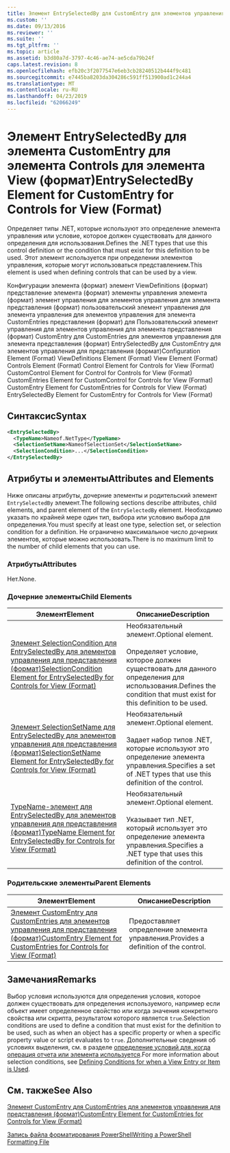 ```yaml
---
title: Элемент EntrySelectedBy для CustomEntry для элементов управления для представления (формат) | Документация Майкрософт
ms.custom: ''
ms.date: 09/13/2016
ms.reviewer: ''
ms.suite: ''
ms.tgt_pltfrm: ''
ms.topic: article
ms.assetid: b3d80a7d-3797-4c46-ae74-ae5cda79b24f
caps.latest.revision: 8
ms.openlocfilehash: efb20c3f2077547e6eb3cb28240512b444f9c481
ms.sourcegitcommit: e7445ba8203da304286c591ff513900ad1c244a4
ms.translationtype: MT
ms.contentlocale: ru-RU
ms.lasthandoff: 04/23/2019
ms.locfileid: "62066249"
---
```

# <a name="entryselectedby-element-for-customentry-for-controls-for-view-format"></a><span data-ttu-id="189c2-102">Элемент EntrySelectedBy для элемента CustomEntry для элемента Controls для элемента View (формат)</span><span class="sxs-lookup"><span data-stu-id="189c2-102">EntrySelectedBy Element for CustomEntry for Controls for View (Format)</span></span>

<span data-ttu-id="189c2-103">Определяет типы .NET, которые используют это определение элемента управления или условие, которое должен существовать для данного определения для использования.</span><span class="sxs-lookup"><span data-stu-id="189c2-103">Defines the .NET types that use this control definition or the condition that must exist for this definition to be used.</span></span> <span data-ttu-id="189c2-104">Этот элемент используется при определении элементов управления, которые могут использоваться представлением.</span><span class="sxs-lookup"><span data-stu-id="189c2-104">This element is used when defining controls that can be used by a view.</span></span>

<span data-ttu-id="189c2-105">Конфигурации элемента (формат) элемент ViewDefinitions (формат) представление элемента (формат) элементы управления элемента (формат) элемент управления для элементов управления для элемента представления (формат) пользовательский элемент управления для элемента управления для элементов управления для элемента CustomEntries представления (формат) для Пользовательский элемент управления для элементов управления для элемента представления (формат) CustomEntry для CustomEntries для элементов управления для элемента представления (формат) EntrySelectedBy для CustomEntry для элементов управления для представления (формат)</span><span class="sxs-lookup"><span data-stu-id="189c2-105">Configuration Element (Format) ViewDefinitions Element (Format) View Element (Format) Controls Element (Format) Control Element for Controls for View (Format) CustomControl Element for Control for Controls for View (Format) CustomEntries Element for CustomControl for Controls for View (Format) CustomEntry Element for CustomEntries for Controls for View (Format) EntrySelectedBy Element for CustomEntry for Controls for View (Format)</span></span>

## <a name="syntax"></a><span data-ttu-id="189c2-106">Синтаксис</span><span class="sxs-lookup"><span data-stu-id="189c2-106">Syntax</span></span>

```xml
<EntrySelectedBy>
  <TypeName>Nameof.NetType</TypeName>
  <SelectionSetName>NameofSelectionSet</SelectionSetName>
  <SelectionCondition>...</SelectionCondition>
</EntrySelectedBy>
```

## <a name="attributes-and-elements"></a><span data-ttu-id="189c2-107">Атрибуты и элементы</span><span class="sxs-lookup"><span data-stu-id="189c2-107">Attributes and Elements</span></span>

<span data-ttu-id="189c2-108">Ниже описаны атрибуты, дочерние элементы и родительский элемент `EntrySelectedBy` элемент.</span><span class="sxs-lookup"><span data-stu-id="189c2-108">The following sections describe attributes, child elements, and parent element of the `EntrySelectedBy` element.</span></span> <span data-ttu-id="189c2-109">Необходимо указать по крайней мере один тип, выбора или условию выбора для определения.</span><span class="sxs-lookup"><span data-stu-id="189c2-109">You must specify at least one type, selection set, or selection condition for a definition.</span></span> <span data-ttu-id="189c2-110">Не ограничено максимальное число дочерних элементов, которые можно использовать.</span><span class="sxs-lookup"><span data-stu-id="189c2-110">There is no maximum limit to the number of child elements that you can use.</span></span>

### <a name="attributes"></a><span data-ttu-id="189c2-111">Атрибуты</span><span class="sxs-lookup"><span data-stu-id="189c2-111">Attributes</span></span>

<span data-ttu-id="189c2-112">Нет.</span><span class="sxs-lookup"><span data-stu-id="189c2-112">None.</span></span>

### <a name="child-elements"></a><span data-ttu-id="189c2-113">Дочерние элементы</span><span class="sxs-lookup"><span data-stu-id="189c2-113">Child Elements</span></span>

|<span data-ttu-id="189c2-114">Элемент</span><span class="sxs-lookup"><span data-stu-id="189c2-114">Element</span></span>|<span data-ttu-id="189c2-115">Описание</span><span class="sxs-lookup"><span data-stu-id="189c2-115">Description</span></span>|
|-------------|-----------------|
|[<span data-ttu-id="189c2-116">Элемент SelectionCondition для EntrySelectedBy для элементов управления для представления (формат)</span><span class="sxs-lookup"><span data-stu-id="189c2-116">SelectionCondition Element for EntrySelectedBy for Controls for View (Format)</span></span>](./selectioncondition-element-for-entryselectedby-for-controls-for-view-format.md)|<span data-ttu-id="189c2-117">Необязательный элемент.</span><span class="sxs-lookup"><span data-stu-id="189c2-117">Optional element.</span></span><br /><br /> <span data-ttu-id="189c2-118">Определяет условие, которое должен существовать для данного определения для использования.</span><span class="sxs-lookup"><span data-stu-id="189c2-118">Defines the condition that must exist for this definition to be used.</span></span>|
|[<span data-ttu-id="189c2-119">Элемент SelectionSetName для EntrySelectedBy для элементов управления для представления (формат)</span><span class="sxs-lookup"><span data-stu-id="189c2-119">SelectionSetName Element for EntrySelectedBy for Controls for View (Format)</span></span>](./selectionsetname-element-for-entryselectedby-for-controls-for-view-format.md)|<span data-ttu-id="189c2-120">Необязательный элемент.</span><span class="sxs-lookup"><span data-stu-id="189c2-120">Optional element.</span></span><br /><br /> <span data-ttu-id="189c2-121">Задает набор типов .NET, которые используют это определение элемента управления.</span><span class="sxs-lookup"><span data-stu-id="189c2-121">Specifies a set of .NET types that use this definition of the control.</span></span>|
|[<span data-ttu-id="189c2-122">TypeName-элемент для EntrySelectedBy для элементов управления для представления (формат)</span><span class="sxs-lookup"><span data-stu-id="189c2-122">TypeName Element for EntrySelectedBy for Controls for View (Format)</span></span>](./typename-element-for-entryselectedby-for-controls-for-view-format.md)|<span data-ttu-id="189c2-123">Необязательный элемент.</span><span class="sxs-lookup"><span data-stu-id="189c2-123">Optional element.</span></span><br /><br /> <span data-ttu-id="189c2-124">Указывает тип .NET, который использует это определение элемента управления.</span><span class="sxs-lookup"><span data-stu-id="189c2-124">Specifies a .NET type that uses this definition of the control.</span></span>|

### <a name="parent-elements"></a><span data-ttu-id="189c2-125">Родительские элементы</span><span class="sxs-lookup"><span data-stu-id="189c2-125">Parent Elements</span></span>

|<span data-ttu-id="189c2-126">Элемент</span><span class="sxs-lookup"><span data-stu-id="189c2-126">Element</span></span>|<span data-ttu-id="189c2-127">Описание</span><span class="sxs-lookup"><span data-stu-id="189c2-127">Description</span></span>|
|-------------|-----------------|
|[<span data-ttu-id="189c2-128">Элемент CustomEntry для CustomEntries для элементов управления для представления (формат)</span><span class="sxs-lookup"><span data-stu-id="189c2-128">CustomEntry Element for CustomEntries for Controls for View (Format)</span></span>](./customentry-element-for-customentries-for-controls-for-view-format.md)|<span data-ttu-id="189c2-129">Предоставляет определение элемента управления.</span><span class="sxs-lookup"><span data-stu-id="189c2-129">Provides a definition of the control.</span></span>|

## <a name="remarks"></a><span data-ttu-id="189c2-130">Замечания</span><span class="sxs-lookup"><span data-stu-id="189c2-130">Remarks</span></span>

<span data-ttu-id="189c2-131">Выбор условия используются для определения условия, которое должен существовать для определения используемого, например если объект имеет определенное свойство или когда значения конкретного свойства или скрипта, результатом которого является `true`.</span><span class="sxs-lookup"><span data-stu-id="189c2-131">Selection conditions are used to define a condition that must exist for the definition to be used, such as when an object has a specific property or when a specific property value or script evaluates to `true`.</span></span> <span data-ttu-id="189c2-132">Дополнительные сведения об условиях выделения, см. в разделе [определение условий для, когда операция отчета или элемента используется](./defining-conditions-for-displaying-data.md).</span><span class="sxs-lookup"><span data-stu-id="189c2-132">For more information about selection conditions, see [Defining Conditions for when a View Entry or Item is Used](./defining-conditions-for-displaying-data.md).</span></span>

## <a name="see-also"></a><span data-ttu-id="189c2-133">См. также</span><span class="sxs-lookup"><span data-stu-id="189c2-133">See Also</span></span>

[<span data-ttu-id="189c2-134">Элемент CustomEntry для CustomEntries для элементов управления для представления (формат)</span><span class="sxs-lookup"><span data-stu-id="189c2-134">CustomEntry Element for CustomEntries for Controls for View (Format)</span></span>](./customentry-element-for-customentries-for-controls-for-view-format.md)

[<span data-ttu-id="189c2-135">Запись файла форматирования PowerShell</span><span class="sxs-lookup"><span data-stu-id="189c2-135">Writing a PowerShell Formatting File</span></span>](./writing-a-powershell-formatting-file.md)
